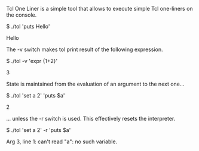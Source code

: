 Tcl One Liner is a simple tool that allows to execute simple Tcl
one-liners on the console.

$ ./tol 'puts Hello'

Hello

The -v switch makes tol print result of the following expression.

$ ./tol -v 'expr {1+2}'

3

State is maintained from the evaluation of an argument to the next one...

$ ./tol 'set a 2' 'puts $a'

2

... unless the -r switch is used. This effectively resets the interpreter.

$ ./tol 'set a 2' -r 'puts $a'

Arg 3, line 1: can't read "a": no such variable.
